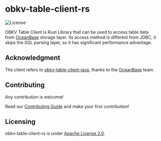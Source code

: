 # obkv-table-client-rs
![License](https://img.shields.io/badge/license-Apache--2.0-green.svg)

OBKV Table Client is Rust Library that can be used to access table data from [OceanBase](https://github.com/oceanbase/oceanbase) storage layer. Its access method is different from JDBC, it skips the SQL parsing layer, so it has significant performance advantage.

## Acknowledgment
The client refers to [obkv-table-client-java](https://github.com/oceanbase/obkv-table-client-java), thanks to the [OceanBase](https://github.com/oceanbase) team.

## Contributing
Any contribution is welcome!

Read our [Contributing Guide](https://github.com/CeresDB/ceresdb/blob/main/CONTRIBUTING.md) and make your first contribution!

## Licensing
obkv-table-client-rs is under [Apache License 2.0](./LICENSE).
